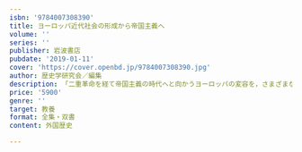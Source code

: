 ```yaml
---
isbn: '9784007308390'
title: ヨーロッパ近代社会の形成から帝国主義へ
volume: ''
series: ''
publisher: 岩波書店
pubdate: '2019-01-11'
cover: 'https://cover.openbd.jp/9784007308390.jpg'
author: 歴史学研究会／編集
description: 「二重革命を経て帝国主義の時代へと向かうヨーロッパの変容を，さまざまな史料でたどる．索引付き
price: '5900'
genre: ''
target: 教養
format: 全集・双書
content: 外国歴史

---
```

